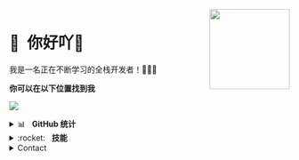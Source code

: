 <img src="https://avatars.githubusercontent.com/u/42208852?s=400&u=c1ca8b6e2e41ea1c1817271d40b3cadd1d8d9836&v=4" width="144" align="right" hspace="0" />

<span>👋<span/> &nbsp;你好吖🎉
======

我是一名正在不断学习的全栈开发者！👨🏻‍💻

**你可以在以下位置找到我**

[<img src="https://img.shields.io/badge/bilibli-B%E7%AB%99-f27199"/>](https://space.bilibili.com/454410111)


<details>
<summary>📊&nbsp;&nbsp;&nbsp;<b>GitHub 统计</b></summary>
<br/>
<img src="https://streak-stats.demolab.com?user=LongYinStudio&theme=onedark&locale=zh_Hans&date_format=%5BY.%5Dn.j&card_width=400" alt="GitHub Stats/Statistics" align="top"/>
<img src="https://github-readme-stats.vercel.app/api?username=LongYinStudio&show_icons=true&bg_color=00000000" alt="GitHub Stats/Statistics" align="top"/>
<img src="https://github-readme-stats.vercel.app/api/top-langs/?username=LongYinStudio&layout=compact&langs_count=12" alt="GitHub Top or Most Used Languages" align="top"/>
</details>

<details>
<summary>:rocket:&nbsp;&nbsp;&nbsp;<b>技能</b></summary>
<br/>
<img src="https://skillicons.dev/icons?i=html,css,js,ts,sass,vue,nodejs,react,jquery,svg,laravel,vite,webpack,gulp,babel,c,java,php,py,lua,go,md,mysql,mongodb,sqlite,redis,linux,git,vim,neovim,nginx,docker&theme=light&perline=16" alt="Skills"/>
</details>

<details>
<summary>Contact</summary>
  
1. QQ:1606776851
2. WeChat:JAVA1606776851

</details>
